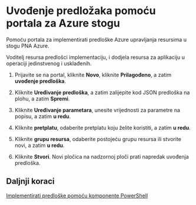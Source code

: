 <properties
    pageTitle="Implementirati predloške pomoću portala za u stogu Azure | Microsoft Azure"
    description="Saznajte kako implementirati predloške pomoću portala za Azure stogu."
    services="azure-stack"
    documentationCenter=""
    authors="HeathL17"
    manager="byronr"
    editor=""/>

<tags
    ms.service="azure-stack"
    ms.workload="na"
    ms.tgt_pltfrm="na"
    ms.devlang="na"
    ms.topic="article"
    ms.date="09/26/2016"
    ms.author="helaw"/>

# <a name="deploy-templates-using-the-azure-stack-portal"></a>Uvođenje predložaka pomoću portala za Azure stogu

Pomoću portala za implementirati predloške Azure upravljanja resursima u stogu PNA Azure.

Voditelj resursa predlošci implementaciju, i dodjela resursa za aplikaciju u operaciji jedinstvenog i usklađenih.

1.  Prijavite se na portal, kliknite **Novo**, kliknite **Prilagođeno**, a zatim **uvođenje predloška**.

2.  Kliknite **Uređivanje predloška**, a zatim zalijepite kod JSON predloška na plohu, a zatim **Spremi**.

3.  Kliknite **Uređivanje parametara**, unesite vrijednosti za parametre na popisu, a zatim **u redu**.

4.  Kliknite **pretplatu**, odaberite pretplatu koju želite koristiti, a zatim **u redu**.

5.  Kliknite **grupu resursa**, odaberite postojeću grupu resursa ili stvorite novi, a zatim **u redu**.

6.  Kliknite **Stvori**. Novi pločica na nadzornoj ploči prati napredak uvođenja predloška.

## <a name="next-steps"></a>Daljnji koraci

[Implementirati predloške pomoću komponente PowerShell](azure-stack-deploy-template-powershell.md)
